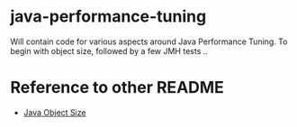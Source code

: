 # java-performance-tuning
Will contain code for various aspects around Java Performance Tuning. To begin with object size, followed by a few JMH tests ..

# Reference to other README
- [Java Object Size](https://github.com/SarthakMakhija/java-performance-tuning/blob/main/src/main/java/tuning/performance/size/object/Java%20Object%20Size.md)
